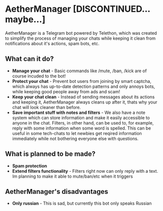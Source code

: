 # AetherManager [DISCONTINUED... maybe...]
AetherManager is a Telegram bot powered by Telethon, which was created to simplify the process of managing your chats while keeping it clean from notifications about it's actions, spam bots, etc.
## What can it do?
- **Manage your chat** - Basic commands like /mute, /ban, /kick are of course incuded to the bot!
- **Protect your chat** - Prevent bot users from joining by smart captcha, which always has up-to-date detection patterns and only annoys bots, while keeping good people away from ads and scam!
- **Keep your chat clean** - Instead of sending messages about its actions and keeping it, AetherManager always cleans up after it, thats why your chat will look cleaner than before.
- **Save important stuff with notes and filters** - We also have a note system which can store information and make it easily accessible to anyone in the chat. Filters, in other hand, can be used to, for example, reply with some information when some word is spelled. This can be useful in some tech-chats to let newbies get reqired information immediately while not bothering everyone else with questions.


## What is planned to be made?
- **Spam protection**
- **Extend filters functionality** - Filters right now can only reply with a text. Im planning to make it able to mute/ban/etc when it triggers

## AetherManager's disadvantages
- **Only russian** - This is sad, but currently this bot only speaks Russian
